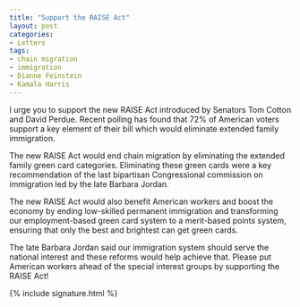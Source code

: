 ```yaml
---
title: "Support the RAISE Act"
layout: post
categories:
- Letters
tags:
- chain migration
- immigration
- Dianne Feinstein
- Kamala Harris
---
```


I urge you to support the new RAISE Act introduced by Senators Tom Cotton and David Perdue. Recent polling has found that 72% of American voters support a key element of their bill which would eliminate extended family immigration.

The new RAISE Act would end chain migration by eliminating the extended family green card categories. Eliminating these green cards were a key recommendation of the last bipartisan Congressional commission on immigration led by the late Barbara Jordan.

The new RAISE Act would also benefit American workers and boost the economy by ending low-skilled permanent immigration and transforming our employment-based green card system to a merit-based points system, ensuring that only the best and brightest can get green cards.

The late Barbara Jordan said our immigration system should serve the national interest and these reforms would help achieve that. Please put American workers ahead of the special interest groups by supporting the RAISE Act!

{% include signature.html %}
